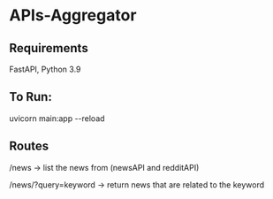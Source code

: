 # APIs-Aggregator

## Requirements
FastAPI, Python 3.9

## To Run:
uvicorn main:app --reload

## Routes
/news
-> list the news from (newsAPI and redditAPI)

/news/?query=keyword
-> return news that are related to the keyword
